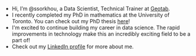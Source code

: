 - Hi, I’m @ssorkhou, a Data Scientist, Technical Trainer at [Geotab](https://www.geotab.com/).
- I recently completed my PhD in mathematics at the University of Toronto. You can check out my PhD thesis [here](http://blog.math.toronto.edu/GraduateBlog/files/2022/02/thesis_draft_Feb_23_2022.pdf)!
- I'm excited to continue building my career in data science. The rapid improvements in technology make this an incredibly exciting field to be a part of!
- Check out my [LinkedIn profile](https://www.linkedin.com/in/saied-sorkhou) for more about me.

<!---
ssorkhou/ssorkhou is a ✨ special ✨ repository because its `README.md` (this file) appears on your GitHub profile.
You can click the Preview link to take a look at your changes.
--->
